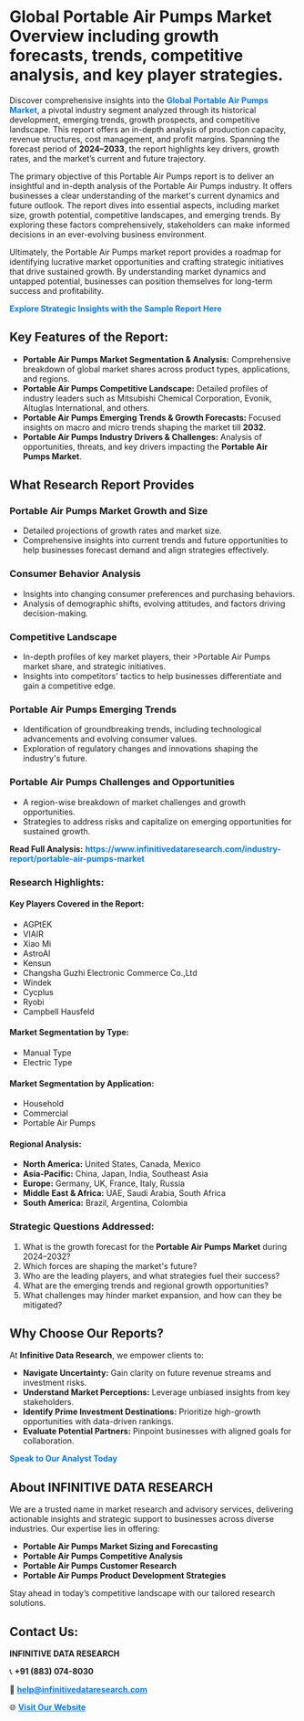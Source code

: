 <h1>Global Portable Air Pumps Market Overview including growth forecasts, trends, competitive analysis, and key player strategies.</h1>
<p>
Discover comprehensive insights into the 
<a href="https://www.infinitivedataresearch.com/industry-report/portable-air-pumps-market" rel="dofollow" style="color: #007BFF; text-decoration: none;"><strong>Global Portable Air Pumps Market</strong></a>, a pivotal industry segment analyzed through its historical development, emerging trends, growth prospects, and competitive landscape. This report offers an in-depth analysis of production capacity, revenue structures, cost management, and profit margins. Spanning the forecast period of <strong>2024–2033</strong>, the report highlights key drivers, growth rates, and the market’s current and future trajectory.
</p>
<p>
The primary objective of this Portable Air Pumps report is to deliver an insightful and in-depth analysis of the Portable Air Pumps industry. It offers businesses a clear understanding of the market's current dynamics and future outlook. The report dives into essential aspects, including market size, growth potential, competitive landscapes, and emerging trends. By exploring these factors comprehensively, stakeholders can make informed decisions in an ever-evolving business environment.
</p>
<p>
Ultimately, the Portable Air Pumps market report provides a roadmap for identifying lucrative market opportunities and crafting strategic initiatives that drive sustained growth. By understanding market dynamics and untapped potential, businesses can position themselves for long-term success and profitability.
</p>
<p>
<a href="https://www.infinitivedataresearch.com/request-sample/reportId=111961" style="color: #007BFF; text-decoration: none;"><strong>Explore Strategic Insights with the Sample Report Here</strong></a>
</p>

<h2>Key Features of the Report:</h2>
<ul>
<li><strong>Portable Air Pumps Market Segmentation & Analysis:</strong> Comprehensive breakdown of global market shares across product types, applications, and regions.</li>
<li><strong>Portable Air Pumps Competitive Landscape:</strong> Detailed profiles of industry leaders such as Mitsubishi Chemical Corporation, Evonik, Altuglas International, and others.</li>
<li><strong>Portable Air Pumps Emerging Trends & Growth Forecasts:</strong> Focused insights on macro and micro trends shaping the market till <strong>2032</strong>.</li>
<li><strong>Portable Air Pumps Industry Drivers & Challenges:</strong> Analysis of opportunities, threats, and key drivers impacting the <strong>Portable Air Pumps Market</strong>.</li>
</ul>

<h2>What Research Report Provides</h2>
<h3>Portable Air Pumps Market Growth and Size</h3>
<ul>
<li>Detailed projections of growth rates and market size.</li>
<li>Comprehensive insights into current trends and future opportunities to help businesses forecast demand and align strategies effectively.</li>
</ul>

<h3>Consumer Behavior Analysis</h3>
<ul>
<li>Insights into changing consumer preferences and purchasing behaviors.</li>
<li>Analysis of demographic shifts, evolving attitudes, and factors driving decision-making.</li>
</ul>

<h3>Competitive Landscape</h3>
<ul>
<li>In-depth profiles of key market players, their >Portable Air Pumps market share, and strategic initiatives.</li>
<li>Insights into competitors' tactics to help businesses differentiate and gain a competitive edge.</li>
</ul>

<h3>Portable Air Pumps Emerging Trends</h3>
<ul>
<li>Identification of groundbreaking trends, including technological advancements and evolving consumer values.</li>
<li>Exploration of regulatory changes and innovations shaping the industry's future.</li>
</ul>

<h3>Portable Air Pumps Challenges and Opportunities</h3>
<ul>
<li>A region-wise breakdown of market challenges and growth opportunities.</li>
<li>Strategies to address risks and capitalize on emerging opportunities for sustained growth.</li>
</ul>
<p><strong>Read Full Analysis:</strong> <a href="https://www.infinitivedataresearch.com/industry-report/portable-air-pumps-market" rel="dofollow" style="color: #007BFF; text-decoration: none;"><strong>https://www.infinitivedataresearch.com/industry-report/portable-air-pumps-market</strong></a></p>
<h3>Research Highlights:</h3>
<h4>Key Players Covered in the Report:</h4>
<ul><li>AGPtEK</li><li>VIAIR</li><li>Xiao Mi</li><li>AstroAI</li><li>Kensun</li><li>Changsha Guzhi Electronic Commerce Co.,Ltd</li><li>Windek</li><li>Cycplus</li><li>Ryobi</li><li>Campbell Hausfeld</li></ul>
<h4>Market Segmentation by Type:</h4>
<ul><li>Manual Type</li><li>Electric Type</li></ul>
<h4>Market Segmentation by Application:</h4>
<ul><li>Household</li><li>Commercial</li><li>Portable Air Pumps</li></ul>

<h4>Regional Analysis:</h4>
<ul>
<li><strong>North America:</strong> United States, Canada, Mexico</li>
<li><strong>Asia-Pacific:</strong> China, Japan, India, Southeast Asia</li>
<li><strong>Europe:</strong> Germany, UK, France, Italy, Russia</li>
<li><strong>Middle East & Africa:</strong> UAE, Saudi Arabia, South Africa</li>
<li><strong>South America:</strong> Brazil, Argentina, Colombia</li>
</ul>

<h3>Strategic Questions Addressed:</h3>
<ol>
<li>What is the growth forecast for the <strong>Portable Air Pumps Market</strong> during 2024–2032?</li>
<li>Which forces are shaping the market's future?</li>
<li>Who are the leading players, and what strategies fuel their success?</li>
<li>What are the emerging trends and regional growth opportunities?</li>
<li>What challenges may hinder market expansion, and how can they be mitigated?</li>
</ol>

<h2>Why Choose Our Reports?</h2>
<p>At <strong>Infinitive Data Research</strong>, we empower clients to:</p>
<ul>
<li><strong>Navigate Uncertainty:</strong> Gain clarity on future revenue streams and investment risks.</li>
<li><strong>Understand Market Perceptions:</strong> Leverage unbiased insights from key stakeholders.</li>
<li><strong>Identify Prime Investment Destinations:</strong> Prioritize high-growth opportunities with data-driven rankings.</li>
<li><strong>Evaluate Potential Partners:</strong> Pinpoint businesses with aligned goals for collaboration.</li>
</ul>
<p><a href="https://www.infinitivedataresearch.com/industry-report/portable-air-pumps-market" rel="dofollow" style="color: #007BFF; text-decoration: none;"><strong>Speak to Our Analyst Today</strong></a></p>

<h2>About INFINITIVE DATA RESEARCH</h2>
<p>We are a trusted name in market research and advisory services, delivering actionable insights and strategic support to businesses across diverse industries. Our expertise lies in offering:</p>
<ul>
<li><strong>Portable Air Pumps Market Sizing and Forecasting</strong></li>
<li><strong>Portable Air Pumps Competitive Analysis</strong></li>
<li><strong>Portable Air Pumps Customer Research</strong></li>
<li><strong>Portable Air Pumps Product Development Strategies</strong></li>
</ul>
<p>Stay ahead in today’s competitive landscape with our tailored research solutions.</p>

<h2>Contact Us:</h2>
<p><strong>INFINITIVE DATA RESEARCH</strong></p>
<p>📞 <strong>+91 (883) 074-8030</strong></p>
<p>📧 <strong><a href="mailto:help@infinitivedataresearch.com" style="color: #007BFF;">help@infinitivedataresearch.com</a></strong></p>
<p>🌐 <strong><a href="https://www.infinitivedataresearch.com" rel="dofollow" style="color: #007BFF;">Visit Our Website</a></strong></p>